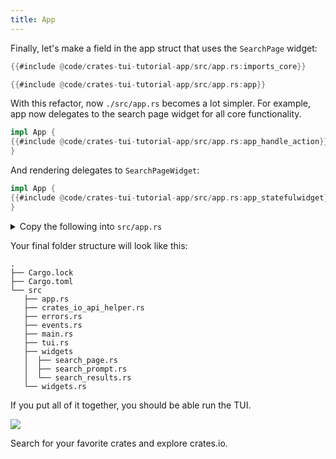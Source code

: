 ```yaml
---
title: App
---
```


Finally, let's make a field in the app struct that uses the `SearchPage` widget:

```rust
{{#include @code/crates-tui-tutorial-app/src/app.rs:imports_core}}

{{#include @code/crates-tui-tutorial-app/src/app.rs:app}}
```

With this refactor, now `./src/app.rs` becomes a lot simpler. For example, app now delegates to the
search page widget for all core functionality.

```rust
impl App {
{{#include @code/crates-tui-tutorial-app/src/app.rs:app_handle_action}}
}
```

And rendering delegates to `SearchPageWidget`:

```rust
impl App {
{{#include @code/crates-tui-tutorial-app/src/app.rs:app_statefulwidget}}
}
```

<details>

<summary>Copy the following into <code>src/app.rs</code></summary>

```rust
{{#include @code/crates-tui-tutorial-app/src/app.rs}}
```

</details>

Your final folder structure will look like this:

```
.
├── Cargo.lock
├── Cargo.toml
└── src
   ├── app.rs
   ├── crates_io_api_helper.rs
   ├── errors.rs
   ├── events.rs
   ├── main.rs
   ├── tui.rs
   ├── widgets
   │  ├── search_page.rs
   │  ├── search_prompt.rs
   │  └── search_results.rs
   └── widgets.rs
```

If you put all of it together, you should be able run the TUI.

![](./crates-tui-demo.gif)

Search for your favorite crates and explore crates.io.
